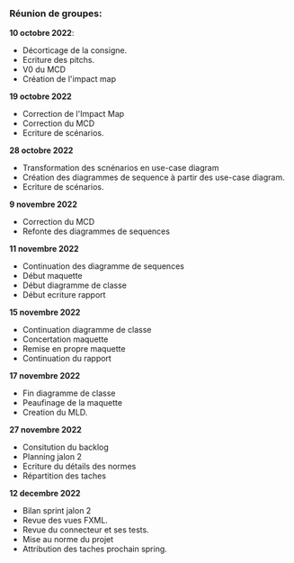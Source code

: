 ### Réunion de groupes:
**10 octobre 2022**:
  + Décorticage de la consigne.
  + Ecriture des pitchs.
  + V0 du MCD
  + Création de l'impact map
 
 **19 octobre 2022**
   + Correction de l'Impact Map
   + Correction du MCD
   + Ecriture de scénarios.

 **28 octobre 2022**
   + Transformation des scnénarios en use-case diagram
   + Création des diagrammes de sequence à partir des use-case diagram. 
   + Ecriture de scénarios.

 **9 novembre 2022**
  + Correction du MCD 
  + Refonte des diagrammes de sequences 
  
  **11 novembre 2022**
  + Continuation des diagramme de sequences
  + Début maquette 
  + Début diagramme de classe
  + Début ecriture rapport
  
  **15 novembre 2022**
  + Continuation diagramme de classe
  + Concertation maquette
  + Remise en propre maquette
  + Continuation du rapport 

  **17 novembre 2022**
  + Fin diagramme de classe
  + Peaufinage de la maquette
  + Creation du MLD.
  
  **27 novembre 2022**
  + Consitution du backlog
  + Planning jalon 2
  + Ecriture du détails des normes
  + Répartition des taches

  **12 decembre 2022**
  + Bilan sprint jalon 2
  + Revue des vues FXML.
  + Revue du connecteur et ses tests.
  + Mise au norme du projet
  + Attribution des taches prochain spring.



